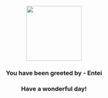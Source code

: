 <p align="center">
    <img src="https://raw.githubusercontent.com/PokeAPI/sprites/master/sprites/pokemon/244.png" width="150" height="150">
</p>
<h3 align="center">You have been greeted by - <b>Entei</b></h3>
<h3 align="center">Have a wonderful day!</h3>
